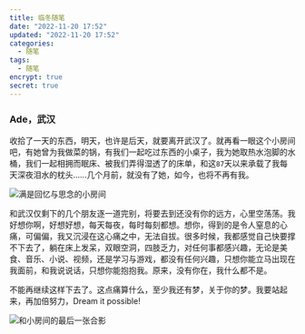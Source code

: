```yaml
---
title: 临冬随笔
date: "2022-11-20 17:52"
updated: "2022-11-20 17:52"
categories:
  - 随笔
tags:
  - 随笔
encrypt: true
secret: true
---
```


### Ade，武汉

收拾了一天的东西，明天，也许是后天，就要离开武汉了。就再看一眼这个小房间吧，有她曾为我做菜的锅，有我们一起吃过东西的小桌子，我为她取热水泡脚的水桶，我们一起相拥而眠床、被我们弄得湿透了的床单，和这`87`天以来承载了我每天深夜泪水的枕头……几个月前，就没有了她，如今，也将不再有我。

![满是回忆与思念的小房间](https://assets.onlyy.vip/photos/diary/adeWuhanMyRoom.jpeg)

和武汉仅剩下的几个朋友逐一道完别，将要去到还没有你的远方，心里空荡荡。我好想你啊，好想好想，每天每夜，每时每刻都想。想你，得到的是令人窒息的心痛，可偏偏，我又沉浸在这心痛之中，无法自拔。很多时候，我都感觉自己快要撑不下去了，躺在床上发呆，双眼空洞，四肢乏力，对任何事都感兴趣，无论是美食、音乐、小说、视频，还是学习与游戏，都没有任何兴趣，只想你能立马出现在我面前，和我说说话，只想你能抱抱我。原来，没有你在，我什么都不是。

不能再继续这样下去了。这点痛算什么，至少我还有梦，关于你的梦。我要站起来，再加倍努力，Dream it possible!

![和小房间的最后一张合影](https://assets.onlyy.vip/photos/diary/adeWuhanMe.jpg)